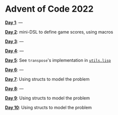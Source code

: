 # Advent of Code 2022

**[Day 1](day1.lisp)**: —

**[Day 2](day2.lisp)**: mini-DSL to define game scores, using macros

**[Day 3](day3.lisp)**: —

**[Day 4](day4.lisp)**: —

**[Day 5](day5.lisp)**: See `transpose`'s implementation in [`utils.lisp`](utils.lisp)

**[Day 6](day6.lisp)**: —

**[Day 7](day7.lisp)**: Using structs to model the problem

**[Day 8](day8.lisp)**: —

**[Day 9](day9.lisp)**: Using structs to model the problem

**[Day 10](day10.lisp)**: Using structs to model the problem
